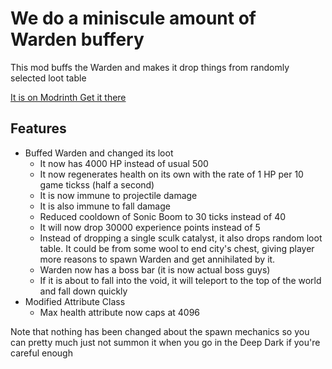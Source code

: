 # We do a miniscule amount of Warden buffery
This mod buffs the Warden and makes it drop things from randomly selected loot table

[It is on Modrinth Get it there](https://modrinth.com/mod/minisculewardenbuff)

## Features
- Buffed Warden and changed its loot 
    - It now has 4000 HP instead of usual 500
    - It now regenerates health on its own with the rate of 1 HP per 10 game tickss (half a second)
    - It is now immune to projectile damage
    - It is also immune to fall damage
    - Reduced cooldown of Sonic Boom to 30 ticks instead of 40
    - It will now drop 30000 experience points instead of 5
    - Instead of dropping a single sculk catalyst, it also drops random loot table. It could be from some wool to 
  end city's chest, giving player more reasons to spawn Warden and get annihilated by it.
    - Warden now has a boss bar (it is now actual boss guys)
    - If it is about to fall into the void, it will teleport to the top of the world and fall down quickly
- Modified Attribute Class
    - Max health attribute now caps at 4096

Note that nothing has been changed about the spawn mechanics so you can 
pretty much just not summon it when you go in the Deep Dark if you're careful enough